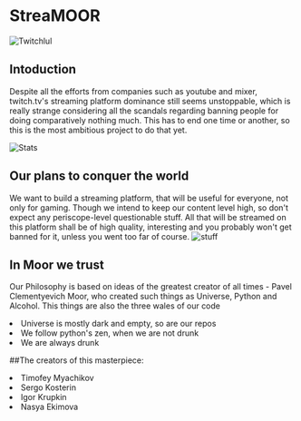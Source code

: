 # StreaMOOR
![Twitchlul](https://raw.githubusercontent.com/Mita57/learning_stuff_myself/master/Java/Coolthing/src/twitchded.png)

## Intoduction

Despite all the efforts from companies such as youtube and mixer, twitch.tv's streaming platform dominance still seems unstoppable, which is really strange considering all the scandals regarding banning people for doing comparatively nothing much. 
This has to end one time or another, so this is the most ambitious project to do that yet. 

![Stats](https://cdn.neow.in/news/images/uploaded/2018/10/1540496625_1_b305kffnjopv0fx1e8hqsq.jpg)

## Our plans to conquer the world

We want to build a streaming platform, that will be useful for everyone, not only for gaming.
Though we intend to keep our content level high, so don't expect any periscope-level questionable stuff.
All that will be streamed on this platform shall be of high quality, interesting and you probably won't get banned for it, unless you went too far of course.
![stuff](https://raw.githubusercontent.com/Mita57/learning_stuff_myself/master/Java/Coolthing/src/thingsToDo.jpg)

## In Moor we trust
Our Philosophy is based on ideas of the greatest creator of all times - Pavel Clementyevich Moor, who created such things as Universe, Python and Alcohol. This things are also the three wales of our code 
   <li> Universe is mostly dark and empty, so are our repos</li>
   <li> We follow python's zen, when we are not drunk</li>
   <li> We are always drunk</li>
   
   
##The creators of this masterpiece:
<li> Timofey Myachikov
<li> Sergo Kosterin
<li> Igor Krupkin
<li> Nasya Ekimova
